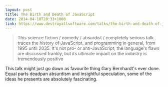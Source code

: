 ```yaml
---
layout: post
title: The Birth and Death of JavaScript
date: 2014-04-18T20:33+1000
link: https://www.destroyallsoftware.com/talks/the-birth-and-death-of-javascript
---
```


> This science fiction / comedy / absurdist / completely serious talk traces the
> history of JavaScript, and programming in general, from 1995 until 2035. It's
> not pro- or anti-JavaScript; the language's flaws are discussed frankly, but its
> ultimate impact on the industry is tremendously positive

This talk might just go down as favourite thing Gary Bernhardt's ever done.
Equal parts deadpan absurdism and insightful speculation, some of the ideas he
presents are absolutely fascinating.
